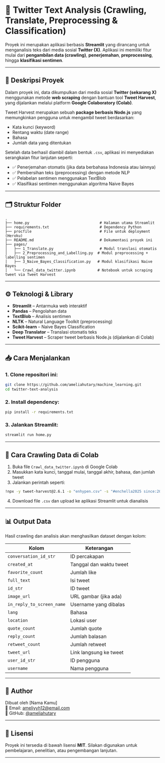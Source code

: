 
# 🧠 Twitter Text Analysis (Crawling, Translate, Preprocessing & Classification)

Proyek ini merupakan aplikasi berbasis **Streamlit** yang dirancang untuk menganalisis teks dari media sosial **Twitter (X)**. Aplikasi ini memiliki fitur mulai dari **pengambilan data (crawling)**, **penerjemahan**, **preprocessing**, hingga **klasifikasi sentimen**.

---

## 📌 Deskripsi Proyek

Dalam proyek ini, data dikumpulkan dari media sosial **Twitter (sekarang X)** menggunakan metode **web scraping** dengan bantuan tool **Tweet Harvest**, yang dijalankan melalui platform **Google Colaboratory (Colab)**.

Tweet Harvest merupakan sebuah **package berbasis Node.js** yang memungkinkan pengguna untuk mengambil tweet berdasarkan:
- Kata kunci (keyword)
- Rentang waktu (date range)
- Bahasa
- Jumlah data yang ditentukan

Setelah data berhasil diambil dalam bentuk `.csv`, aplikasi ini menyediakan serangkaian fitur lanjutan seperti:

- ✅ Penerjemahan otomatis (jika data berbahasa Indonesia atau lainnya)
- ✅ Pembersihan teks (preprocessing) dengan metode NLP
- ✅ Pelabelan sentimen menggunakan TextBlob
- ✅ Klasifikasi sentimen menggunakan algoritma Naive Bayes

---

## 🗂️ Struktur Folder

```
.
├── home.py                                # Halaman utama Streamlit
├── requirements.txt                       # Dependency Python
├── procfile                               # File untuk deployment (Heroku)
├── README.md                              # Dokumentasi proyek ini
├── pages/
│   ├── 1_Translate.py                     # Modul translasi otomatis
│   ├── 2_Preprocessing_and_Labelling.py  # Modul preprocessing + labelling sentimen
│   ├── 3_Naive_Bayes_Classification.py   # Modul klasifikasi Naive Bayes
│   └── Crawl_data_twitter.ipynb          # Notebook untuk scraping tweet via Tweet Harvest
```

---

## ⚙️ Teknologi & Library

- **Streamlit** – Antarmuka web interaktif
- **Pandas** – Pengolahan data
- **TextBlob** – Analisis sentimen
- **NLTK** – Natural Language Toolkit (preprocessing)
- **Scikit-learn** – Naive Bayes Classification
- **Deep Translator** – Translasi otomatis teks
- **Tweet Harvest** – Scraper tweet berbasis Node.js (dijalankan di Colab)

---

## 📥 Cara Menjalankan

### 1. Clone repositori ini:
```bash
git clone https://github.com/ameliahutary/machine_learning.git
cd twitter-text-analysis
```

### 2. Install dependency:
```bash
pip install -r requirements.txt
```

### 3. Jalankan Streamlit:
```bash
streamlit run home.py
```

---

## 🧾 Cara Crawling Data di Colab

1. Buka file `Crawl_data_twitter.ipynb` di Google Colab  
2. Masukkan kata kunci, tanggal mulai, tanggal akhir, bahasa, dan jumlah tweet  
3. Jalankan perintah seperti:
```bash
!npx -y tweet-harvest@2.6.1 -o "enhypen.csv" -s "#enchella2025 since:2025-04-10 until:2025-04-30 lang:en" -l 500
```
4. Download file `.csv` dan upload ke aplikasi Streamlit untuk dianalisis

---

## 📊 Output Data

Hasil crawling dan analisis akan menghasilkan dataset dengan kolom:

| Kolom | Keterangan |
|-------|------------|
| `conversation_id_str` | ID percakapan |
| `created_at` | Tanggal dan waktu tweet |
| `favorite_count` | Jumlah like |
| `full_text` | Isi tweet |
| `id_str` | ID tweet |
| `image_url` | URL gambar (jika ada) |
| `in_reply_to_screen_name` | Username yang dibalas |
| `lang` | Bahasa |
| `location` | Lokasi user |
| `quote_count` | Jumlah quote |
| `reply_count` | Jumlah balasan |
| `retweet_count` | Jumlah retweet |
| `tweet_url` | Link langsung ke tweet |
| `user_id_str` | ID pengguna |
| `username` | Nama pengguna |

---

## 👤 Author

Dibuat oleh [Nama Kamu]  
📧 Email: ameliyyh12@email.com  
🔗 GitHub: [@ameliahutary](https://github.com/ameliahutary)

---

## 📄 Lisensi

Proyek ini tersedia di bawah lisensi **MIT**. Silakan digunakan untuk pembelajaran, penelitian, atau pengembangan lanjutan.

---

